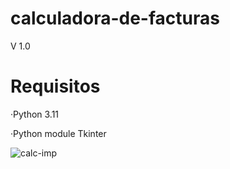 # calculadora-de-facturas
V 1.0

# Requisitos

·Python 3.11

·Python module Tkinter

![calc-imp](https://user-images.githubusercontent.com/126346418/228690869-9216e908-eb2b-4742-a13d-2396bc49e3a3.png)
